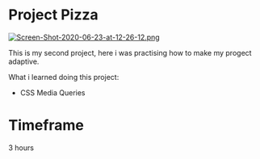 # Project Pizza

[![Screen-Shot-2020-06-23-at-12-26-12.png](https://i.postimg.cc/PJ36z3c7/Screen-Shot-2020-06-23-at-12-26-12.png)](https://postimg.cc/WqZ6snsm)

This is my second project, here i was practising how to make my progect adaptive.

What i learned doing this project:
- CSS Media Queries
# Timeframe
3 hours
